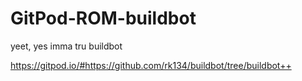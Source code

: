 # GitPod-ROM-buildbot
yeet, yes imma tru buildbot

https://gitpod.io/#https://github.com/rk134/buildbot/tree/buildbot++

